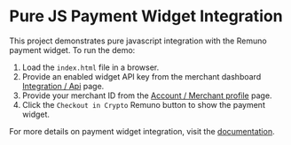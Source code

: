 # Pure JS Payment Widget Integration

This project demonstrates pure javascript integration with the Remuno payment widget. To run the demo:

1. Load the `index.html` file in a browser. 
2. Provide an enabled widget API key from the merchant dashboard [Integration / Api](https://remuno.com/merchant/1/api-keys) page.
3. Provide your merchant ID from the [Account / Merchant profile](https://remuno.com/merchant/1/profile) page.
4. Click the `Checkout in Crypto` Remuno button to show the payment widget.

For more details on payment widget integration, visit the [documentation](https://docs.remuno.com/#payment-widget).
